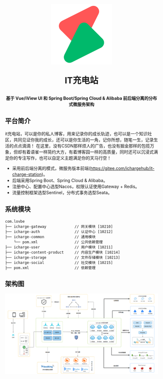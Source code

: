 <div align="center">
    <img align="center" src="充电.png"/>
<h1 align="center" style="margin: 30px 0 30px; font-weight: bold;">IT充电站</h1>
<h4 align="center">基于 Vue/iView UI 和 Spring Boot/Spring Cloud & Alibaba 前后端分离的分布式微服务架构</h4>
</div>



## 平台简介

it充电站，可以是你的私人博客，用来记录你的成长轨迹，也可以是一个知识社区，共同见证你我的成长，还可以是你生活的一角，记你所想，随笔一生，记录生活的点点滴滴！
在这里，没有CSDN那样烦人的广告，也没有掘金那样的包揽万象，但却有着语雀一样简约大方，有着博客园一样的高质量，同时还可以沉浸式满足你的专注写作，也可以自定义主题满足你的天马行空！

* 采用前后端分离的模式，微服务版本前端(https://gitee.com/ichargehub/it-charge-station)。
* 后端采用Spring Boot、Spring Cloud & Alibaba。
* 注册中心、配置中心选型Nacos，权限认证使用Gateway + Redis。
* 流量控制框架选型Sentinel，分布式事务选型Seata。

## 系统模块

~~~
com.lovbe     
├── icharge-gateway             // 网关模块 [10210]
├── icharge-auth                // 认证中心 [10212]
├── icharge-common              // 通用模块
    └── pom.xml                 // 公共依赖管理
├── icharge-user                // 用户模块 [10211]
├── icharge-content-product     // 内容生产模块 [10214]
├── icharge-storage             // 文件存储模块 [10213]
├── icharge-social              // 社交模块 [10215]
├── pom.xml                     // 依赖管理
~~~

## 架构图

![技术结构](./技术架构图.png)

